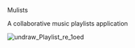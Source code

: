 Mulists

A collaborative music playlists application

![undraw_Playlist_re_1oed](https://github.com/user-attachments/assets/f31f851f-8a0a-47cd-b5a5-058e2b8b4453)
